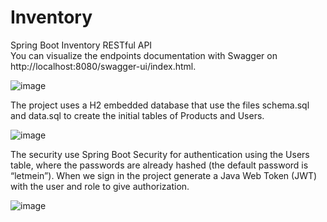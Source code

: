 # Inventory
Spring Boot Inventory RESTful API
<br>You can visualize the endpoints documentation with Swagger on http://localhost:8080/swagger-ui/index.html.
 
![image](https://user-images.githubusercontent.com/44626021/165647109-25223908-9d21-4083-b94b-e97dbfcd22a5.png)


The project uses a H2 embedded database that use the files schema.sql and data.sql to create the initial tables of Products and Users.

![image](https://user-images.githubusercontent.com/44626021/165648132-ba4c6256-b33c-40e6-9bb1-38bb93885512.png)


The security use Spring Boot Security for authentication using the Users table, where the passwords are already hashed (the default password is “letmein”). When we sign in the project generate a Java Web Token (JWT) with the user and role to give authorization.

![image](https://user-images.githubusercontent.com/44626021/165648205-395b1d3d-807a-433a-a317-6a0752f5a9d5.png)
